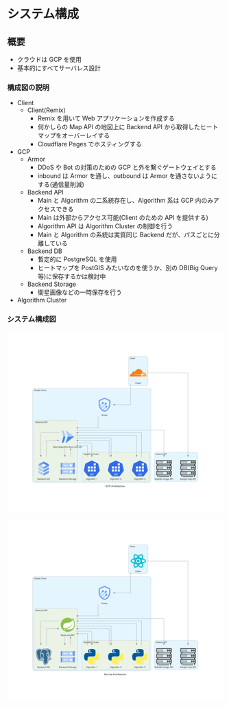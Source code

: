 # システム構成

## 概要

- クラウドは GCP を使用
- 基本的にすべてサーバレス設計

### 構成図の説明

- Client
  - Client(Remix)
    - Remix を用いて Web アプリケーションを作成する
    - 何かしらの Map API の地図上に Backend API から取得したヒートマップをオーバーレイする
    - Cloudflare Pages でホスティングする
- GCP
  - Armor
    - DDoS や Bot の対策のための GCP と外を繋ぐゲートウェイとする
    - inbound は Armor を通し、outbound は Armor を通さないようにする(通信量削減)
  - Backend API
    - Main と Algorithm の二系統存在し、Algorithm 系は GCP 内のみアクセスできる
    - Main は外部からアクセス可能(Client のための API を提供する)
    - Algorithm API は Algorithm Cluster の制御を行う
    - Main と Algorithm の系統は実質同じ Backend だが、パスごとに分離している
  - Backend DB
    - 暫定的に PostgreSQL を使用
    - ヒートマップを PostGIS みたいなのを使うか、別の DB(Big Query 等)に保存するかは検討中
  - Backend Storage
    - 衛星画像などの一時保存を行う
- Algorithm Cluster

### システム構成図

![クラウド構成図](./imgs/gcp_architecture.png)

![サービス構成図](./imgs/service_architecture.png)
